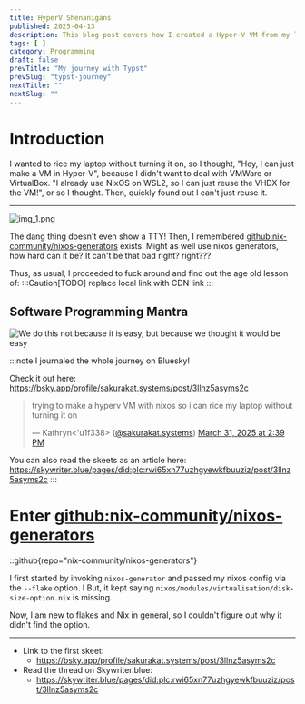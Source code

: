 ```yaml
---
title: HyperV Shenanigans
published: 2025-04-13
description: This blog post covers how I created a Hyper-V VM from my laptop's NixOS Config flake along with all the errors and mistakes I made. I went through all of this trouble just so I won't have to start my laptop to rice and edit the config.
tags: [ ]
category: Programming
draft: false
prevTitle: "My journey with Typst"
prevSlug: "typst-journey"
nextTitle: ""
nextSlug: ""
---
```


# Introduction

I wanted to rice my laptop without turning it on,
so I thought, "Hey, I can just make a VM in Hyper-V",
because I didn't want to deal with VMWare or VirtualBox.
"I already use NixOS on WSL2, so I can just reuse the VHDX for the VM!",
or so I thought.
Then, quickly found out I can't just reuse it.

---

![img_1.png](/hyperv-shenanigans/img_1.png)

The dang thing doesn't even show a TTY!
Then, I remembered [github:nix-community/nixos-generators](https://github.com/nix-community/nixos-generators) exists.
Might as well use nixos generators, how hard can it be? It can't be that bad right? right???

Thus, as usual, I proceeded to fuck around and find out the age old lesson of:
:::Caution[TODO]
replace local link with CDN link 
:::

## Software Programming Mantra
![We do this not because it is easy, but because we thought it would be easy](/hyperv-shenanigans/mantra.svg "Software Programming Mantra")


:::note
I journaled the whole journey on Bluesky!

Check it out here: https://bsky.app/profile/sakurakat.systems/post/3llnz5asyms2c

<blockquote class="bluesky-embed" data-bluesky-uri="at://did:plc:rwi65xn77uzhgyewkfbuuziz/app.bsky.feed.post/3llnz5asyms2c" data-bluesky-cid="bafyreiglr2t5dl777thtxucftt5qlwbq6j57jftmwclktvjxjtnmanbd6e" data-bluesky-embed-color-mode="system"><p lang="en">trying to make a hyperv VM with nixos so i can rice my laptop without turning it on</p>&mdash; Kathryn&lt;&#x27;u1f338&gt; (<a href="https://bsky.app/profile/did:plc:rwi65xn77uzhgyewkfbuuziz?ref_src=embed">@sakurakat.systems</a>) <a href="https://bsky.app/profile/did:plc:rwi65xn77uzhgyewkfbuuziz/post/3llnz5asyms2c?ref_src=embed">March 31, 2025 at 2:39 PM</a></blockquote><script async src="https://embed.bsky.app/static/embed.js" charset="utf-8"></script>

You can also read the skeets as an article here: https://skywriter.blue/pages/did:plc:rwi65xn77uzhgyewkfbuuziz/post/3llnz5asyms2c 
:::

# Enter [github\:nix-community/nixos-generators](https://github.com/nix-community/nixos-generators)

::github{repo="nix-community/nixos-generators"}

I first started by invoking `nixos-generator` and passed my nixos config via the `--flake` option.
I 
But, it kept saying `nixos/modules/virtualisation/disk-size-option.nix` is missing.

Now, I am new to flakes and Nix in general, so I couldn't figure out why it didn't find the option.

[//]: # (i used my laptop's config flake by using the \`--flake\` option)
[//]: # (it keeps saying \`nixos/modules/virtualisation/disk-size-option.nix\`)
[//]: # (is)
[//]: # (missing)
[//]: # (cant figure out how to add the option to my flake)
[//]: # (time to copy directly from the website ig)
[//]: # (it started building.... something, ig i need to wait now)
[//]: # (its creating the thingy ig but i just realized its creating the thingy)
[//]: # (using the wsl config and not my laptop config, oh well, atleast i now)
[//]: # (know that it works, gotta redo it once the image or whatever is built)
[//]: # (ofc as soon as i make the changes i want, it errors, time to copy)
[//]: # (again... pain)
[//]: # (the error was in the laptop's config part, ig ill just comment it out)
[//]: # (lol)
[//]: # (aaaaaaaand it says that nixosConfigurations is missing, time to bash)
[//]: # (my)
[//]: # (head against the wall)
[//]: # (.....fine ill just copy it one to one again)
[//]: # (oh i forgot to mention the system name, the system name for wsl is)
[//]: # (nixos)
[//]: # (&#40;default&#41;, since i didnt mention the system name while giving the)
[//]: # (flake)
[//]: # (as input, it assumed i wanted to build the thing using the system's)
[//]: # (system name, the fix was \`--flake .#kats-laptop\`)
[//]: # (finally got it to stop complaining about stuff, time to wait 30)
[//]: # (minutes)
[//]: # (again)
[//]: # (i wonder if 20gb is going to be enough for the vm, i kinda doubt it)
[//]: # (but)
[//]: # (i can hope)
[//]: # (it works! and it took 46m12s to build. I chose \`install-iso-hyperv\`)
[//]: # (as)
[//]: # (target out of curiosity and it always loads into the live iso, ig time)
[//]: # (to remake it with \`hyperv\` target)
[//]: # (Quota mode: disabled random cringe init done)
[//]: # (<img)
[//]: # (src="https://cdn.bsky.app/img/feed_thumbnail/plain/did:plc:rwi65xn77uzhgyewkfbuuziz/bafkreica22d7j7in5ftidx47t3gmo6xfls6epxi4lpwkjxptghbjunpgpi@jpeg")
[//]: # (class="inset-0 w-full h-full object-cover mix-blend-multiply dark:)
[//]: # (mix-blend-screen")
[//]: # (style="aspect-ratio: 731 / 60;" loading="lazy")
[//]: # (alt="ystem with ordered data mode. Opts: . Quota mode: disabled.)
[//]: # (nixos-hyperv-hyperv&gt; [ 7.116506] random: crng init done" />)
[//]: # (i increased the image size from 20gb to 40gb and it keeps failing)
[//]: # (because it keeps running out of disk space, my guess is that wsl's)
[//]: # (disk)
[//]: # (size is too small to store 40gb)
[//]: # (gonna switch back to 20gb and hope it works now, if it doesnt then ill)
[//]: # (switch to something very small, like 5gb, and then see if i can)
[//]: # (increase)
[//]: # (the vdhx size in hyperv)
[//]: # (might also be a good candidate to see if i can use disko can format)
[//]: # (and)
[//]: # (do stuff for me instead of manually increasing the partition size and)
[//]: # (then reformatting and stuff)
[//]: # (disko: <a href="https://github.com/nix-community/disko")
[//]: # (class="text-blue-500 dark:text-blue-300 hover:underline">)
[//]: # (github.com</a>)
[//]: # (<a href="https://github.com/nix-community/disko")
[//]: # (class="max-w-2xl mx-auto block rounded-xl overflow-hidden)
[//]: # (bg-neutral-100 hover:bg-neutral-200 dark:bg-neutral-800 dark:hover:)
[//]: # (bg-neutral-700"></a>)
[//]: # (GitHub - nix-community/disko: Declarative disk partitioning and)
[//]: # (formatting using nix \[maintainers=Lassulus Enzime iFreilicht Mic92)
[//]: # (phaer\])
[//]: # (github.com)
[//]: # (all of this effort just because i dont want to turn on my laptop lol)
[//]: # (oh right, i didnt have the "out of space" problem before is because)
[//]: # (the)
[//]: # (target \`install-iso-hyperv\` as the name implies creates an iso, and)
[//]: # (the iso is ~2.6gb big)
[//]: # (another option to install nixos might be)
[//]: # (<a href="https://github.com/nix-community/nixos-anywhere")
[//]: # (class="text-blue-500 dark:text-blue-300 hover:underline">)
[//]: # (github.com</a>)
[//]: # (<a href="https://github.com/nix-community/nixos-anywhere")
[//]: # (class="max-w-2xl mx-auto block rounded-xl overflow-hidden)
[//]: # (bg-neutral-100 hover:bg-neutral-200 dark:bg-neutral-800 dark:hover:)
[//]: # (bg-neutral-700"></a>)
[//]: # (GitHub - nix-community/nixos-anywhere: Install NixOS everywhere via)
[//]: # (SSH)
[//]: # (\[maintainers=Mic92, Lassulus, phaer, Enzime\])
[//]: # (github.com)
[//]: # (20gb is too small for the thing ­ƒÖâ)
[//]: # (Model: &#40;file&#41; Disk /build/nixos.raw: 4295MB Sector size)
[//]: # (&#40;logical/physical&#41;: 512B/512B Partition Table: gpt Disk Flags: Number)
[//]: # (Start End Size File system Name Flags 1 8389kB 269MB 261MB fat32 ESP)
[//]: # (boot, esp 2 269MB 4294MB 4024MB ext4 primary)
[//]: # (wait, does it think 35\*1024 means 35mb???)
[//]: # (i changed it to 200\*1024 but it still gave the same error, maybe this)
[//]: # (line will help \> \[ 1.407725\] virtio_blk virtio0: \[vda\] 8388608)
[//]: # (512-byte logical blocks &#40;4.29 GB/4.00 GiB&#41;)
[//]: # (maybe the build sandbox is running out of space, and not wsl)
[//]: # (i can pass options to the nix build system via \`--option\` <a)
[//]: # (href="https://nix.dev/manual/nix/2.26/command-ref/nix-build.html#opt-option")
[//]: # (class="text-blue-500 dark:text-blue-300 hover:underline">nix.dev</a>)
[//]: # (and)
[//]: # (then,)
[//]: # (<a href="https://man.archlinux.org/man/nix.conf.5.en#conf-build-dir")
[//]: # (class="text-blue-500 dark:text-blue-300 hover:underline">)
[//]: # (man.archlinux.org</a>)
[//]: # (<a)
[//]: # (href="https://nix.dev/manual/nix/2.26/command-ref/nix-build.html#opt-option")
[//]: # (class="max-w-2xl mx-auto block rounded-xl overflow-hidden)
[//]: # (bg-neutral-100 hover:bg-neutral-200 dark:bg-neutral-800 dark:hover:)
[//]: # (bg-neutral-700"></a>)
[//]: # (nix-build - Nix Reference Manual)
[//]: # (nix.dev)
[//]: # (FINALLY A DIFFERENT ERROR error: builder for)
[//]: # (')
[//]: # (/nix/store/vvs9swrc5k75hbapav7wvshlsh1i5kgw-nixos-hyperv-hyperv-25.05.20250330.52faf48-x86_64-linux.drv')
[//]: # (failed with exit code 1)
[//]: # (but thats not an exit code in :/ <a)
[//]: # (href="https://nix.dev/manual/nix/2.26/command-ref/nix-build.html#special-exit-codes-for-build-failure")
[//]: # (class="text-blue-500 dark:text-blue-300 hover:underline">nix.dev</a>)
[//]: # (<a)
[//]: # (href="https://nix.dev/manual/nix/2.26/command-ref/nix-build.html#special-exit-codes-for-build-failure")
[//]: # (class="max-w-2xl mx-auto block rounded-xl overflow-hidden)
[//]: # (bg-neutral-100 hover:bg-neutral-200 dark:bg-neutral-800 dark:hover:)
[//]: # (bg-neutral-700"></a>)
[//]: # (nix-build - Nix Reference Manual)
[//]: # (nix.dev)
[//]: # (and the build-dir is empty)
[//]: # (it also says nixos-hyperv-hyperv\> error: creating file)
[//]: # ('")
[//]: # (/build/root/nix/store/gmj0qvnh5mhiz4hilis41snbmz0sz6k1-linux-pam-1.6.1-man/share/man/man8/pam.8.gz"':)
[//]: # (File exists)
[//]: # (lets gc the store and start the build again)
[//]: # (error: builder for)
[//]: # ('/nix/store/viir73fa9wxrbp4y18yad03nzp82bhjr-hwdb.bin.drv' failed with)
[//]: # (exit code 1)
[//]: # (error: 1 dependencies of derivation)
[//]: # ('/nix/store/7hmp6slgwlca392jg4lp329l9c7wwxi3-etc.drv' failed to build)
[//]: # (error: 1 dependencies of derivation)
[//]: # (')
[//]: # (/nix/store/ivrmw34kdm8p417kbihdjw83xxrkrwja-nixos-system-kats-laptop-hyperv-25.05.20250330.52faf48.drv')
[//]: # (failed to build)
[//]: # (error: 1 dependencies of derivation)
[//]: # (')
[//]: # (/nix/store/ivrmw34kdm8p417kbihdjw83xxrkrwja-nixos-system-kats-laptop-hyperv-25.05.20250330.52faf48.drv')
[//]: # (failed to build)
[//]: # (\*sigh\* idk anymore)
[//]: # (something in \`/etc\` according to)
[//]: # (<a)
[//]: # (href="https://bsky.app/profile/sakurakat.systems/post/3llojorn3tm2o")
[//]: # (class="text-blue-500 dark:text-blue-300 hover:underline">bsky.app</a>)
[//]: # (<a)
[//]: # (href="https://bsky.app/profile/did:plc:rwi65xn77uzhgyewkfbuuziz/post/3llojorn3tm2o")
[//]: # (class="max-w-2xl mx-auto flex flex-col border rounded-2xl gap-3 p-3)
[//]: # (md:p-5 md:gap-3 border-neutral-300 dark:border-neutral-800"></a>)
[//]: # (<img)
[//]: # (src="https://cdn.bsky.app/img/avatar/plain/did:plc:rwi65xn77uzhgyewkfbuuziz/bafkreihqy6ll3mkesekhkyuham7ojovrpzo5vcukn77pg6n4wgperkqkjy@jpeg")
[//]: # (class="w-10 h-10 md:w-12 md:h-12 rounded-full shrink-0" loading="lazy")
[//]: # (alt="Kathryn&lt;&#39;u1f338&gt;" />)
[//]: # (<div>)
[//]: # (Kathryn\<'u1f338\>)
[//]: # (@sakurakat.systems)
[//]: # (error: 1 dependencies of derivation)
[//]: # ('/nix/store/7hmp6slgwlca392jg4lp329l9c7wwxi3-etc.drv' failed to build)
[//]: # (March 31, 2025)
[//]: # (and something about hardware database?)
[//]: # (<a)
[//]: # (href="https://bsky.app/profile/sakurakat.systems/post/3llojor44um2o")
[//]: # (class="text-blue-500 dark:text-blue-300 hover:underline">bsky.app</a>)
[//]: # (<a)
[//]: # (href="https://bsky.app/profile/did:plc:rwi65xn77uzhgyewkfbuuziz/post/3llojor44um2o")
[//]: # (class="max-w-2xl mx-auto flex flex-col border rounded-2xl gap-3 p-3)
[//]: # (md:p-5 md:gap-3 border-neutral-300 dark:border-neutral-800"></a>)
[//]: # (<img)
[//]: # (src="https://cdn.bsky.app/img/avatar/plain/did:plc:rwi65xn77uzhgyewkfbuuziz/bafkreihqy6ll3mkesekhkyuham7ojovrpzo5vcukn77pg6n4wgperkqkjy@jpeg")
[//]: # (class="w-10 h-10 md:w-12 md:h-12 rounded-full shrink-0" loading="lazy")
[//]: # (alt="Kathryn&lt;&#39;u1f338&gt;" />)
[//]: # (<div>)
[//]: # (Kathryn\<'u1f338\>)
[//]: # (@sakurakat.systems)
[//]: # (error: builder for)
[//]: # ('/nix/store/viir73fa9wxrbp4y18yad03nzp82bhjr-hwdb.bin.drv' failed with)
[//]: # (exit code 1)
[//]: # (March 31, 2025)
[//]: # (i remember there was a module for some hardware optimisation for t480,)
[//]: # (maybe i turned it on? <a)
[//]: # (href="https://github.com/NixOS/nixos-hardware/blob/master/lenovo/thinkpad/t480/default.nix")
[//]: # (class="text-blue-500 dark:text-blue-300 hover:underline">)
[//]: # (github.com</a>)
[//]: # (<a)
[//]: # (href="https://github.com/NixOS/nixos-hardware/blob/master/lenovo/thinkpad/t480/default.nix")
[//]: # (class="max-w-2xl mx-auto block rounded-xl overflow-hidden)
[//]: # (bg-neutral-100 hover:bg-neutral-200 dark:bg-neutral-800 dark:hover:)
[//]: # (bg-neutral-700"></a>)
[//]: # (nixos-hardware/lenovo/thinkpad/t480/default.nix at master ┬À)
[//]: # (NixOS/nixos-hardware)
[//]: # (github.com)
[//]: # (nope, i dont see any of those options :/)
[//]: # (maybe its this line? \`boot.extraModprobeConfig = "options kvm_intel)
[//]: # (nested=1";\` lets just disable all the boot related option)
[//]: # (nope, lets turn on the option \`--option keep-failed true\` which)
[//]: # (saves)
[//]: # (failed artifacts and also \`--show-trace\` to see more detailed output)
[//]: # (<a href="https://www.man7.org/linux/man-pages/man7/hwdb.7.html")
[//]: # (class="text-blue-500 dark:text-blue-300 hover:)
[//]: # (underline">www.man7.org</a>)
[//]: # (<a href="https://www.man7.org/linux/man-pages/man7/hwdb.7.html")
[//]: # (class="max-w-2xl mx-auto block rounded-xl overflow-hidden)
[//]: # (bg-neutral-100 hover:bg-neutral-200 dark:bg-neutral-800 dark:hover:)
[//]: # (bg-neutral-700"></a>)
[//]: # (hwdb&#40;7&#41; - Linux manual page)
[//]: # (www.man7.org)
[//]: # (note: keeping build directory)
[//]: # ('/mnt/d/build-dir/nix-build-perl-5.40.0-env.drv-0/build' note: keeping)
[//]: # (build directory)
[//]: # ('/mnt/d/build-dir/nix-build-initrd-linux-6.12.21.drv-0/build')
[//]: # (build-dir\nix-build-initrd-linux-6.12.21.drv-0\build\root\etc\modprobe.d)
[//]: # (has 3 files \`debian.conf\` \`nixos.conf\` \`ubuntu.conf\` and all of)
[//]: # (them are empty)
[//]: # (but initrd stuff is in hardware-configuration :/ and i commented out)
[//]: # (the)
[//]: # (code which would import it maybe the \`inherit system\` in the code i)
[//]: # (copied from website is causing problem?)
[//]: # (nope, something else)
[//]: # (since initrd seems to be part of the problem, lets turn on \`)
[//]: # (boot.loader.systemd-boot.enable = true;\`)
[//]: # (didnt do anything theres \`format = "raw"\` in the flake, lets change)
[//]: # (raw to hyperv)
[//]: # (nope, that didnt help either the mdadm files are also empty, i)
[//]: # (remember)
[//]: # (the name but i dont remember where)
[//]: # (<a href="https://www.man7.org/linux/man-pages/man8/mdadm.8.html")
[//]: # (class="text-blue-500 dark:text-blue-300 hover:)
[//]: # (underline">www.man7.org</a>)
[//]: # (AH, i used that command when i was preparing for RHCSA, but why is it)
[//]: # (having problems there?)
[//]: # (<a href="https://www.man7.org/linux/man-pages/man8/mdadm.8.html")
[//]: # (class="max-w-2xl mx-auto block rounded-xl overflow-hidden)
[//]: # (bg-neutral-100 hover:bg-neutral-200 dark:bg-neutral-800 dark:hover:)
[//]: # (bg-neutral-700"></a>)
[//]: # (mdadm&#40;8&#41; - Linux manual page)
[//]: # (www.man7.org)
[//]: # (trying to make a basic hyperv vm instead of using my laptop's config)
[//]: # (lets just point to the config for now instead of flake...)
[//]: # (it failed again ­ƒÖâ)
[//]: # (idk, maybe it needs hardware-config.nix - nope! conflicting)
[//]: # (definitions)
[//]: # (lets try with the filesystem config commented out)
[//]: # (failed again)
[//]: # (ok, i just ran it without the build directory options and it works)
[//]: # (­ƒÖâ)
[//]: # (now lets try it with my laptop's config...)
[//]: # (<img)
[//]: # (src="https://cdn.bsky.app/img/feed_thumbnail/plain/did:plc:rwi65xn77uzhgyewkfbuuziz/bafkreid4pk3ybt5tl46vyneabw4p7hzxjma4ega5t354igwsaguc6dq3ju@jpeg")
[//]: # (class="inset-0 w-full h-full object-cover mix-blend-multiply dark:)
[//]: # (mix-blend-screen")
[//]: # (style="aspect-ratio: 702 / 432;" loading="lazy")
[//]: # (alt="Hyper-V Manager An error occurred while attempting to start the)
[//]: # (selected virtual machine&#40;s&#41;. &#39;New Virtual Machine&#39; failed to)
[//]: # (start. Synthetic SCSI Controller &#40;Instance ID)
[//]: # (1666945F-9962-4366-83F3-AA863F98254B&#41;: Failed to Power on with Error)
[//]: # (&#39;The requested operation could not be completed due to a virtual)
[//]: # (disk system limitation. Virtual hard disk files must be uncompressed)
[//]: # (and unencrypted and must not be sparse.&#39;. Attachment &#39;D:)
[//]: # (\build-dir\nixos-image-hyperv-25.05pre-git-x86_64-linux.vhdx&#39;)
[//]: # (failed to open because of error: &#39;The requested operation could)
[//]: # (not be completed due to a virtual disk system limitation. Virtual hard)
[//]: # (disk files must be uncompressed and unencrypted and must not be)
[//]: # (sparse.&#39;." />)
[//]: # (oh right click file\>properties\>advanced\>uncheck Compress contents)
[//]: # (to)
[//]: # (save disk space lets try now)
[//]: # (<img)
[//]: # (src="https://cdn.bsky.app/img/feed_thumbnail/plain/did:plc:rwi65xn77uzhgyewkfbuuziz/bafkreidbwwtsbbu4k6xhxpnncjz2b7fege7lox5muvd6zo6hn7onuxodwa@jpeg")
[//]: # (class="inset-0 w-full h-full object-cover mix-blend-multiply dark:)
[//]: # (mix-blend-screen")
[//]: # (style="aspect-ratio: 1024 / 768;" loading="lazy")
[//]: # (alt="Microsoft Hyper-V UEFI Virtual Machine Boot Summary SCSI Disk &#40;)
[//]: # (0,0&#41; The unsigned image&#39;s hash is not allowed &#40;DB&#41; Network)
[//]: # (Adapter &#40;00155D006403&#41; A boot image was not found. No operating system)
[//]: # (was loaded. Your virtual machine may be configured incorrectly. Exit)
[//]: # (and re-configure your VM or click restart to retry the current boot)
[//]: # (sequence again." />)
[//]: # (oh, had to turn off secure boot in vm settings)
[//]: # (huh, whys my user not here)
[//]: # (<img)
[//]: # (src="https://cdn.bsky.app/img/feed_thumbnail/plain/did:plc:rwi65xn77uzhgyewkfbuuziz/bafkreicswsqrydzmmec7yhxh5wpnv6zrctkxrbupnbfscdn4ezvw3klqkm@jpeg")
[//]: # (class="inset-0 w-full h-full object-cover mix-blend-multiply dark:)
[//]: # (mix-blend-screen")
[//]: # (style="aspect-ratio: 1024 / 768;" loading="lazy")
[//]: # (alt="&lt;&lt;&lt; Welcome to NixOS hyperv-25.05pre-git &#40;x86_64&#41; - tty1)
[//]: # (&gt;&gt;&gt; Run ÔÇÿnixos-helpÔÇÖ for the NixOS manual. nixos login:)
[//]: # (root &#40;automatic login&#41; [root@nixos:~]# ls [root@nixos:~]# pwd)
[//]: # (/root [root@nixos:~]# Hyprland Hyprland: command not)
[//]: # (found [root@nixos:~]# sudo su ksakura No passwd entry for user)
[//]: # (&#39;ksakura&#39; [root@nixos:~]# sudo su kat No passwd entry for user)
[//]: # (&#39;kat&#39; [root@nixos:~]#" />)
[//]: # (maybe its the basic image?)
[//]: # (it created the same file, lets gc)
[//]: # (i just realized, the vhdx file is 4gb and this thing also shows 4gb)
[//]: # (<a)
[//]: # (href="https://bsky.app/profile/sakurakat.systems/post/3lloeoe3ylc2o")
[//]: # (class="text-blue-500 dark:text-blue-300 hover:underline">bsky.app</a>)
[//]: # (<a)
[//]: # (href="https://bsky.app/profile/did:plc:rwi65xn77uzhgyewkfbuuziz/post/3lloeoe3ylc2o")
[//]: # (class="max-w-2xl mx-auto flex flex-col border rounded-2xl gap-3 p-3)
[//]: # (md:p-5 md:gap-3 border-neutral-300 dark:border-neutral-800"></a>)
[//]: # (<img)
[//]: # (src="https://cdn.bsky.app/img/avatar/plain/did:plc:rwi65xn77uzhgyewkfbuuziz/bafkreihqy6ll3mkesekhkyuham7ojovrpzo5vcukn77pg6n4wgperkqkjy@jpeg")
[//]: # (class="w-10 h-10 md:w-12 md:h-12 rounded-full shrink-0" loading="lazy")
[//]: # (alt="Kathryn&lt;&#39;u1f338&gt;" />)
[//]: # (<div>)
[//]: # (Kathryn\<'u1f338\>)
[//]: # (@sakurakat.systems)
[//]: # (Model: &#40;file&#41; Disk /build/nixos.raw: 4295MB Sector size)
[//]: # (&#40;logical/physical&#41;: 512B/512B Partition Table: gpt Disk Flags: Number)
[//]: # (Start End Size File system Name Flags 1 8389kB 269MB 261MB fat32 ESP)
[//]: # (boot, esp 2 269MB 4294MB 4024MB ext4 primary)
[//]: # (March 31, 2025)
[//]: # (i removed the sudo and im back to this error error: path)
[//]: # (')
[//]: # (/nix/store/7a2rzcz3mjaq6ni71nn3zv6v3kxk8zab-nixpkgs/nixpkgs/nixos/modules/virtualisation/disk-size-option.nix')
[//]: # (does not exist)
[//]: # (i had an extra closing bracket....?)
[//]: # (ok finally got it to start building im not sure what i changed ;-;)
[//]: # (wait, if you use flake then does it build using the the nixos config)
[//]: # (just as \`nixos rebuild --flake\` does?)
[//]: # (i expect to get the error that the container is too small)
[//]: # (yup, go tit nixos-hyperv-hyperv\> ERROR: cptofs failed. diskSize might)
[//]: # (be too small for closure. error: builder for)
[//]: # (')
[//]: # (/nix/store/25wmmv6gscass1wmxan78npl169znd56-nixos-hyperv-hyperv-25.05.20250330.52faf48-x86_64-linux.drv')
[//]: # (failed with exit code 1;)
[//]: # (DIFFERENT HASH)
[//]: # (the vm takes more ram than i assigned)
[//]: # (huh, thats weird, why isnt it accepting the password?)
[//]: # (<img)
[//]: # (src="https://cdn.bsky.app/img/feed_thumbnail/plain/did:plc:rwi65xn77uzhgyewkfbuuziz/bafkreiaipdjdei4ql6lfzct2to6k3cmbiwjtethfwe2sbmjuesutkvncya@jpeg")
[//]: # (class="inset-0 w-full h-full object-cover mix-blend-multiply dark:)
[//]: # (mix-blend-screen")
[//]: # (style="aspect-ratio: 1024 / 768;" loading="lazy")
[//]: # (alt="kats-laptop login: ksakura Password: Login incorrect kats-laptop)
[//]: # (login: ksakura Password: Login incorrect kats-laptop login: _" />)
[//]: # (maybe it needs an initial password since /etc/passwd wont have the)
[//]: # (password hash or smt?)
[//]: # ("If none of the password options are set, then no password is assigned)
[//]: # (to the user, and the user will not be able to do password-based)
[//]: # (logins.")
[//]: # (<a)
[//]: # (href="https://mynixos.com/nixpkgs/option/users.users.%3Cname%3E.initialPassword#:~:text=If%20none%20of%20the%20password%20options%20are%20set%2C%20then%20no%20password%20is%20assigned%20to%20the%20user%2C%20and%20the%20user%20will%20not%20be%20able%20to%20do%20password%2Dbased%20logins")
[//]: # (class="text-blue-500 dark:text-blue-300 hover:underline">)
[//]: # (mynixos.com</a>.)
[//]: # (<a)
[//]: # (href="https://mynixos.com/nixpkgs/option/users.users.%3Cname%3E.initialPassword#:~:text=If%20none%20of%20the%20password%20options%20are%20set%2C%20then%20no%20password%20is%20assigned%20to%20the%20user%2C%20and%20the%20user%20will%20not%20be%20able%20to%20do%20password%2Dbased%20logins")
[//]: # (class="max-w-2xl mx-auto block rounded-xl overflow-hidden)
[//]: # (bg-neutral-100 hover:bg-neutral-200 dark:bg-neutral-800 dark:hover:)
[//]: # (bg-neutral-700"></a>)
[//]: # (users.users.\<name\>.initialPassword - MyNixOS)
[//]: # (mynixos.com)
[//]: # (<a)
[//]: # (href="https://discourse.nixos.org/t/hashing-plain-text-password-directly-in-configuration-nix/2093/6")
[//]: # (class="text-blue-500 dark:text-blue-300 hover:underline">)
[//]: # (discourse.nixos.org</a>)
[//]: # (<a)
[//]: # (href="https://discourse.nixos.org/t/hashing-plain-text-password-directly-in-configuration-nix/2093/6")
[//]: # (class="max-w-2xl mx-auto block rounded-xl overflow-hidden)
[//]: # (bg-neutral-100 hover:bg-neutral-200 dark:bg-neutral-800 dark:hover:)
[//]: # (bg-neutral-700"></a>)
[//]: # (Hashing plain-text password directly in configuration.nix)
[//]: # (discourse.nixos.org)
[//]: # (<a)
[//]: # (href="https://mynixos.com/nixpkgs/option/users.users.%3Cname%3E.hashedPassword")
[//]: # (class="text-blue-500 dark:text-blue-300 hover:underline">)
[//]: # (mynixos.com</a>)
[//]: # ("To generate a hashed password run mkpasswd.")
[//]: # (<a)
[//]: # (href="https://mynixos.com/nixpkgs/option/users.users.%3Cname%3E.hashedPassword")
[//]: # (class="max-w-2xl mx-auto block rounded-xl overflow-hidden)
[//]: # (bg-neutral-100 hover:bg-neutral-200 dark:bg-neutral-800 dark:hover:)
[//]: # (bg-neutral-700"></a>)
[//]: # (users.users.\<name\>.hashedPassword - MyNixOS)
[//]: # (mynixos.com)
[//]: # (<a)
[//]: # (href="https://bsky.app/profile/sakurakat.systems/post/3llqdmg7lml2g")
[//]: # (class="text-blue-500 dark:text-blue-300 hover:underline">bsky.app</a>)
[//]: # (Model: &#40;file&#41; Disk /build/nixos.raw: 21.5GB Sector size)
[//]: # (&#40;logical/physical&#41;: 512B/512B \[...\] Number Start End Size File)
[//]: # (system)
[//]: # (Name Flags 1 8389kB 269MB 261MB fat32 ESP boot, esp 2 269MB 21.5GB)
[//]: # (21.2GB ext4 primary)
[//]: # (<a)
[//]: # (href="https://bsky.app/profile/did:plc:rwi65xn77uzhgyewkfbuuziz/post/3llqdmg7lml2g")
[//]: # (class="max-w-2xl mx-auto flex flex-col border rounded-2xl gap-3 p-3)
[//]: # (md:p-5 md:gap-3 border-neutral-300 dark:border-neutral-800"></a>)
[//]: # (<img)
[//]: # (src="https://cdn.bsky.app/img/avatar/plain/did:plc:rwi65xn77uzhgyewkfbuuziz/bafkreihqy6ll3mkesekhkyuham7ojovrpzo5vcukn77pg6n4wgperkqkjy@jpeg")
[//]: # (class="w-10 h-10 md:w-12 md:h-12 rounded-full shrink-0" loading="lazy")
[//]: # (alt="Kathryn&lt;&#39;u1f338&gt;" />)
[//]: # (<div>)
[//]: # (Kathryn\<'u1f338\>)
[//]: # (@sakurakat.systems)
[//]: # (i just realized, the vhdx file is 4gb and this thing also shows 4gb)
[//]: # (bsky.app/profile/saku...)
[//]: # (April 1, 2025)
[//]: # (YES my suspicion was correct)
[//]: # (some stats because i want to post them it takes ~6m30s to rebuild the)
[//]: # (image and ~50s to copy the file to windows)
[//]: # (size of the vhdx file is 9.00 GB &#40;9,672,065,024 bytes&#41;)
[//]: # (HELL YEAH)
[//]: # (<img)
[//]: # (src="https://cdn.bsky.app/img/feed_thumbnail/plain/did:plc:rwi65xn77uzhgyewkfbuuziz/bafkreie7acobfrnp5c2dkpsbmq3pkd6mdhv6npihbe7uegsd3iecrhaw7a@jpeg")
[//]: # (class="inset-0 w-full h-full object-cover mix-blend-multiply dark:)
[//]: # (mix-blend-screen absolute")
[//]: # (loading="lazy")
[//]: # (alt="Screenshot of a Nushell terminal session showing configuration)
[//]: # (errors in the user&#39;s Nushell configuration files." />)
[//]: # (<img)
[//]: # (src="https://cdn.bsky.app/img/feed_thumbnail/plain/did:plc:rwi65xn77uzhgyewkfbuuziz/bafkreicixum475hcrhwmcv5laxw6xrhm3jgjaszwtx6lnxuc42h22gzxqe@jpeg")
[//]: # (class="inset-0 w-full h-full object-cover mix-blend-multiply dark:)
[//]: # (mix-blend-screen absolute")
[//]: # (loading="lazy")
[//]: # (alt="Screenshot of Hyprland window manager with compositor error)
[//]: # (message" />)
[//]: # (lets try to remove the errors from the config)
[//]: # (i did nix flake update which updated all the packages, so the vm is)
[//]: # (different compared to my laptop)
[//]: # (i guess i can just download the flake.lock file and then update it so)
[//]: # (its in sync with my laptop)
[//]: # (....huh? where are the config files?)
[//]: # (<img)
[//]: # (src="https://cdn.bsky.app/img/feed_thumbnail/plain/did:plc:rwi65xn77uzhgyewkfbuuziz/bafkreif2k4redjlpyrpxjezbf2nhsb2blm5lsbzjxkcw3pocbp77oxiulm@jpeg")
[//]: # (class="inset-0 w-full h-full object-cover mix-blend-multiply dark:)
[//]: # (mix-blend-screen")
[//]: # (style="aspect-ratio: 1024 / 768;" loading="lazy")
[//]: # (alt="terminal output saying that /etc/nixos is empty" />)
[//]: # (oh, i guess i made the image directly and didn't run the installer, so)
[//]: # (the config files arent present)
[//]: # (well, thats kinda annoying)
[//]: # (lets recreate the default config files first)
[//]: # (........ or i can just clone the repo and make the changes, i guess i)
[//]: # (need to change the hardware config, lets see what tools i can use)
[//]: # (\`nixos-generate-config\` looks promising)
[//]: # (yup! it works)
[//]: # (<img)
[//]: # (src="https://cdn.bsky.app/img/feed_thumbnail/plain/did:plc:rwi65xn77uzhgyewkfbuuziz/bafkreicpx7kybglxnio4hkmfpozyn4i7lppxy5ucg3il3kxx2saj6txj54@jpeg")
[//]: # (class="inset-0 w-full h-full object-cover mix-blend-multiply dark:)
[//]: # (mix-blend-screen")
[//]: # (style="aspect-ratio: 1024 / 768;" loading="lazy")
[//]: # (alt="running `ls /etc/nixos` shows 2 files, configuration.nix and)
[//]: # (hardware-configuration.nix" />)
[//]: # (determinate nix made the VM run out of memory ^^; maybe determinate)
[//]: # (nix)
[//]: # (isnt worth the trouble? lets just remove it for now and try again)
[//]: # (<img)
[//]: # (src="https://cdn.bsky.app/img/feed_thumbnail/plain/did:plc:rwi65xn77uzhgyewkfbuuziz/bafkreie3bdsmdo3q7u55x4c4fvn2rschw7flc26lo2xgwkkdb7ni3dxvr4@jpeg")
[//]: # (class="inset-0 w-full h-full object-cover mix-blend-multiply dark:)
[//]: # (mix-blend-screen")
[//]: # (style="aspect-ratio: 1024 / 768;" loading="lazy")
[//]: # (alt="output of `sudo nixos-rebuild test --flake .` shows system ran)
[//]: # (out of memory and consequently nix got killed while building)
[//]: # (determintate nix " />)
[//]: # (uh oh, out of space already!? running \`df -h\` says 100% used)
[//]: # (on \`/\`)
[//]: # (<img)
[//]: # (src="https://cdn.bsky.app/img/feed_thumbnail/plain/did:plc:rwi65xn77uzhgyewkfbuuziz/bafkreihah3wlmgisqdtomgpe6p62ptgb3rdto2odiiuhvl5mg33inctdje@jpeg")
[//]: # (class="inset-0 w-full h-full object-cover mix-blend-multiply dark:)
[//]: # (mix-blend-screen")
[//]: # (style="aspect-ratio: 1024 / 768;" loading="lazy")
[//]: # (alt="terminal output saying no space left on device" />)
[//]: # (well, thats easy to solve as this is a vm)
[//]: # (file \> settings \> hard drive \> edit \> aaaand expand disk after a)
[//]: # (reboot it should automatically detect the new space, and it does, i)
[//]: # (know)
[//]: # (because i'm writing this after doing it lol)
[//]: # (<img)
[//]: # (src="https://cdn.bsky.app/img/feed_thumbnail/plain/did:plc:rwi65xn77uzhgyewkfbuuziz/bafkreidcaenbawfqzy47uxzxh6qx5e2k3kc562ae2xzmjidpwasxx4wvaa@jpeg")
[//]: # (class="inset-0 w-full h-full object-cover mix-blend-multiply dark:)
[//]: # (mix-blend-screen")
[//]: # (style="aspect-ratio: 1550 / 839;" loading="lazy")
[//]: # (alt="hyper-v menu showing expand virtual hard disk" />)
[//]: # (no errors now C:)
[//]: # (<img)
[//]: # (src="https://cdn.bsky.app/img/feed_thumbnail/plain/did:plc:rwi65xn77uzhgyewkfbuuziz/bafkreicrrdfoy6jtqfje6bugvvnpsacs7hnveywavqh7uy6w35vcmhuo4m@jpeg")
[//]: # (class="inset-0 w-full h-full object-cover mix-blend-multiply dark:)
[//]: # (mix-blend-screen")
[//]: # (style="aspect-ratio: 1024 / 768;" loading="lazy")
[//]: # (alt="screenshot of the vm" />)
[//]: # (i guess the glitchiness is from hyprland struggling under VM which is)
[//]: # (expected)
[//]: # (two generations after restart! yippie!)
[//]: # (<img)
[//]: # (src="https://cdn.bsky.app/img/feed_thumbnail/plain/did:plc:rwi65xn77uzhgyewkfbuuziz/bafkreicuysinhimujbym72bbts5idf2bf7zbkv7jj2dvucluk2klnwlpmu@jpeg")
[//]: # (class="inset-0 w-full h-full object-cover mix-blend-multiply dark:)
[//]: # (mix-blend-screen")
[//]: # (style="aspect-ratio: 1024 / 768;" loading="lazy")
[//]: # (alt="bootloader showing two nixos generations" />)
[//]: # (lets see whats the problem with deterministic nix now...)
[//]: # (the vm has 10G of ram, so im not sure why the compilation failed)
[//]: # (huh? isnt it supposed to say deterministic nix? oh well, theres a 3rd)
[//]: # (boot entry and the compilation didnt fail)
[//]: # (<img)
[//]: # (src="https://cdn.bsky.app/img/feed_thumbnail/plain/did:plc:rwi65xn77uzhgyewkfbuuziz/bafkreigdztuz46pb7aok5xv4qed44qwadveiymuxofadsn6tyaefkfirui@jpeg")
[//]: # (class="inset-0 w-full h-full object-cover mix-blend-multiply dark:)
[//]: # (mix-blend-screen")
[//]: # (style="aspect-ratio: 1024 / 768;" loading="lazy")
[//]: # (alt="neofetch output" />)
[//]: # (determinate-nix says hello ­ƒÉ▒)
[//]: # (<img)
[//]: # (src="https://cdn.bsky.app/img/feed_thumbnail/plain/did:plc:rwi65xn77uzhgyewkfbuuziz/bafkreihnbovd5gevngqfe6k6pwndybslwicqw2l6ny6inmk2dynnury33m@jpeg")
[//]: # (class="inset-0 w-full h-full object-cover mix-blend-multiply dark:)
[//]: # (mix-blend-screen")
[//]: # (style="aspect-ratio: 1024 / 768;" loading="lazy")
[//]: # (alt="terminal output for determinate-nix which was successful" />)

---

- Link to the first skeet:
    - https://bsky.app/profile/sakurakat.systems/post/3llnz5asyms2c
- Read the thread on Skywriter.blue:
    - https://skywriter.blue/pages/did:plc:rwi65xn77uzhgyewkfbuuziz/post/3llnz5asyms2c

